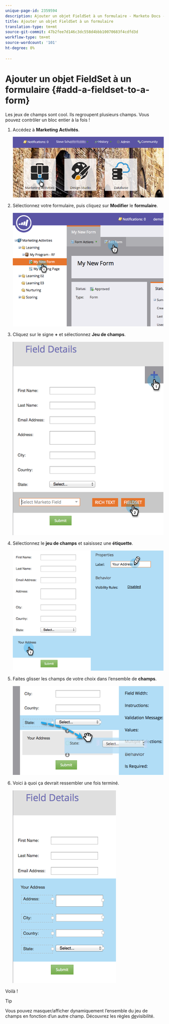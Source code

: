 ```yaml
---
unique-page-id: 2359594
description: Ajouter un objet FieldSet à un formulaire - Marketo Docs - Documentation du produit
title: Ajouter un objet FieldSet à un formulaire
translation-type: tm+mt
source-git-commit: 47b2fee7d146c3dc558d4bbb10070683f4cdfd3d
workflow-type: tm+mt
source-wordcount: '101'
ht-degree: 0%

---
```



# Ajouter un objet FieldSet à un formulaire {#add-a-fieldset-to-a-form}

Les jeux de champs sont cool. Ils regroupent plusieurs champs. Vous pouvez contrôler un bloc entier à la fois !

1. Accédez à **Marketing** **Activités**.

   ![](assets/login-marketing-activities-1.png)

1. Sélectionnez votre formulaire, puis cliquez sur **Modifier** le **formulaire**.

   ![](assets/image2014-9-15-15-3a1-3a22.png)

1. Cliquez sur le signe **+** et sélectionnez **Jeu de champs**.

   ![](assets/image2014-9-15-15-3a1-3a43.png)

1. Sélectionnez le **jeu de champs** et saisissez une **étiquette**.

   ![](assets/image2014-9-15-15-3a2-3a0.png)

1. Faites glisser les champs de votre choix dans l’ensemble de **champs**.

   ![](assets/image2014-9-15-15-3a2-3a13.png)

1. Voici à quoi ça devrait ressembler une fois terminé.

   ![](assets/image2014-9-15-15-3a2-3a31.png)

Voilà !

>[!TIP]
>
>Vous pouvez masquer/afficher dynamiquement l’ensemble du jeu de champs en fonction d’un autre champ. Découvrez les règles [de](dynamically-toggle-visibility-of-a-form-field.md)visibilité.

